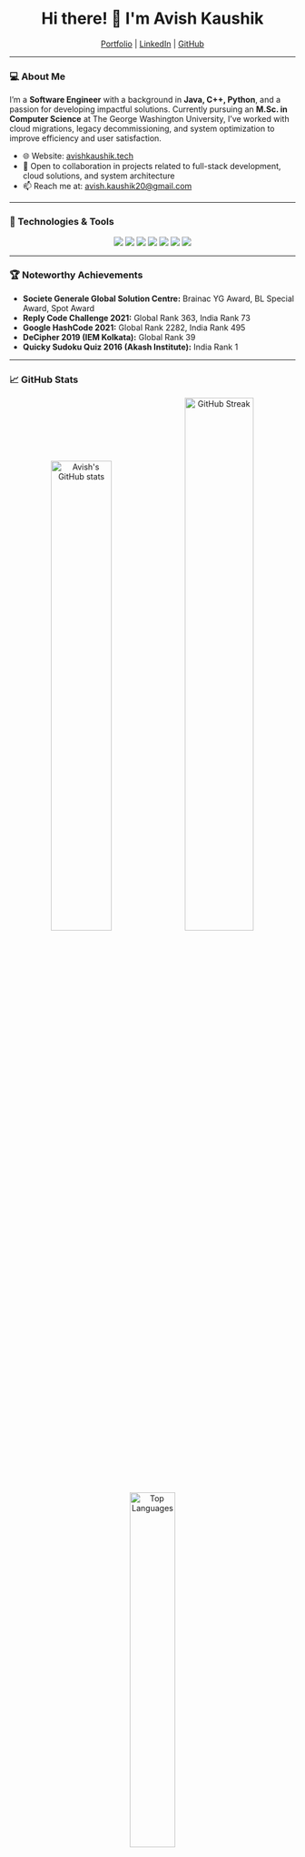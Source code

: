 <h1 align="center">Hi there! 👋 I'm Avish Kaushik</h1>
<p align="center">
  <a href="https://avishkaushik.tech">Portfolio</a> |
  <a href="https://www.linkedin.com/in/avish-kaushik-358757197/">LinkedIn</a> |
  <a href="https://github.com/AvishKaushik">GitHub</a>
</p>

---

### 💻 About Me

I’m a **Software Engineer** with a background in **Java, C++, Python**, and a passion for developing impactful solutions. Currently pursuing an **M.Sc. in Computer Science** at The George Washington University, I’ve worked with cloud migrations, legacy decommissioning, and system optimization to improve efficiency and user satisfaction.

- 🌐 Website: [avishkaushik.tech](https://avishkaushik.tech)
- 💼 Open to collaboration in projects related to full-stack development, cloud solutions, and system architecture
- 📫 Reach me at: avish.kaushik20@gmail.com

---

### 🔧 Technologies & Tools
<p align="center">
  <img src="https://img.shields.io/badge/Code-Java-informational?style=flat&logo=java&logoColor=white&color=007396"/>
  <img src="https://img.shields.io/badge/Code-C++-informational?style=flat&logo=c%2B%2B&logoColor=white&color=00599C"/>
  <img src="https://img.shields.io/badge/Code-Python-informational?style=flat&logo=python&logoColor=white&color=3776AB"/>
  <img src="https://img.shields.io/badge/Frontend-React-informational?style=flat&logo=react&logoColor=white&color=61DAFB"/>
  <img src="https://img.shields.io/badge/Backend-Spring_Boot-informational?style=flat&logo=spring&logoColor=white&color=6DB33F"/>
  <img src="https://img.shields.io/badge/DevOps-Kubernetes-informational?style=flat&logo=kubernetes&logoColor=white&color=326CE5"/>
  <img src="https://img.shields.io/badge/Cloud-Azure-informational?style=flat&logo=microsoft-azure&logoColor=white&color=0078D4"/>
</p>

---

### 🏆 Noteworthy Achievements
- **Societe Generale Global Solution Centre:** Brainac YG Award, BL Special Award, Spot Award  
- **Reply Code Challenge 2021:** Global Rank 363, India Rank 73  
- **Google HashCode 2021:** Global Rank 2282, India Rank 495  
- **DeCipher 2019 (IEM Kolkata):** Global Rank 39  
- **Quicky Sudoku Quiz 2016 (Akash Institute):** India Rank 1  

---

### 📈 GitHub Stats
<p align="center">
  <img src="https://github-readme-stats.vercel.app/api?username=AvishKaushik&show_icons=true" alt="Avish's GitHub stats" width="46%"/>
  <img src="https://github-readme-streak-stats.herokuapp.com/?user=AvishKaushik" width="49%" alt="GitHub Streak" />
</p>

<p align="center">
  <img src="https://github-readme-stats.vercel.app/api/top-langs/?username=AvishKaushik&layout=compact" width="40%" alt="Top Languages" />
</p>

---

### 🧩 Projects & Contributions
- **[Electronic Document Management System]:** Led the migration of 2M records to Azure cloud storage, reducing errors by 40%.
- **[Art Quest]:** Gamified learning project using ReactJS and NodeJS, boosting student engagement by 30%.
- **[Teacher's Toolkit]:** A Python application using PostgreSQL to help teachers manage schedules and tasks.

---

### 📫 Let's Connect!
If you share a passion for full-stack development, cloud solutions, or you’re just a tech enthusiast, let’s connect! Reach out to me on [LinkedIn](https://www.linkedin.com/in/avish-kaushik-358757197/) or check out my [website](https://avishkaushik.tech) for more.

![Thanks for Visiting!](https://media.giphy.com/media/hvRJCLFzcasrR4ia7z/giphy.gif)
